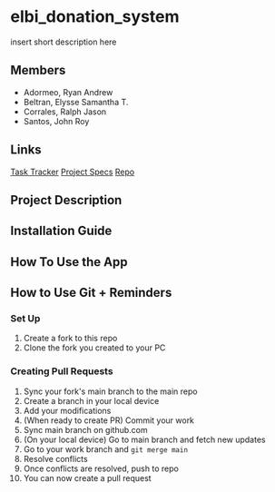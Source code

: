 # elbi_donation_system
insert short description here

## Members
- Adormeo, Ryan Andrew
- Beltran, Elysse Samantha T.
- Corrales, Ralph Jason
- Santos, John Roy

## Links
[Task Tracker](https://docs.google.com/spreadsheets/d/1QcLXBwG9vXEOTRvD_NCEE5jQwtuiBYbJFnH1--D99fk/edit?usp=sharing)
[Project Specs](https://drive.google.com/file/d/1kJM1KjXa6PcbKFfncmBxWbhX-fP6sSGq/view)
[Repo](https://github.com/SadieBeltran/CMSC-23-Elbi-Donation-System)

## Project Description

## Installation Guide

## How To Use the App

## How to Use Git + Reminders
### Set Up
1) Create a fork to this repo
2) Clone the fork you created to your PC

### Creating Pull Requests
1) Sync your fork's main branch to the main repo
2) Create a branch in your local device
3) Add your modifications
4) (When ready to create PR) Commit your work
5) Sync main branch on github.com
6) (On your local device) Go to main branch and fetch new updates
7) Go to your work branch and `git merge main`
8) Resolve conflicts
9) Once conflicts are resolved, push to repo
10) You can now create a pull request